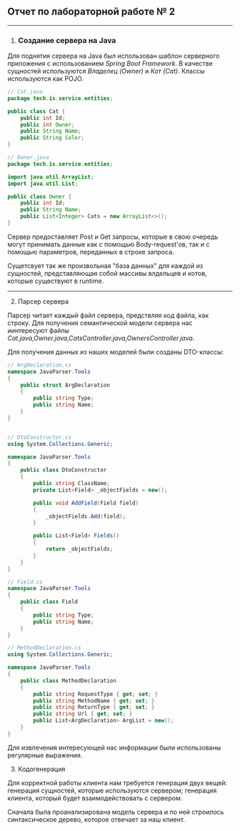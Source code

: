 ## Отчет по лабораторной работе № 2
---

1. ### Создание сервера на Java
Для поднятия сервера на Java был использован шаблон серверного приложения с использованием *Spring Boot Framework*. В качестве сущностей используются *Владелец (Owner)* и *Кот (Cat)*. Классы используются как POJO. 

```java
// Cat.java
package tech.is.service.entities;

public class Cat {
    public int Id;
    public int Owner;
    public String Name;
    public String Color;
}

// Owner.java
package tech.is.service.entities;

import java.util.ArrayList;
import java.util.List;

public class Owner {
    public int Id;
    public String Name;
    public List<Integer> Cats = new ArrayList<>();
}
```


Сервер предоставляет Post и Get запросы, которые в свою очередь могут принимать данные как с помощью Body-request'ов, так и с помощью параметров, переданных в строке запроса.

Сущетсвует так же произвольная "база данных" для каждой из сущностей, представляющая собой массивы влдельцев и котов, которые существуют в runtime.

----

2. Парсер сервера

Парсер читает каждый файл сервера, предствляя код файла, как строку. Для получения семантической модели сервера нас иинтересуют файлы *Cat.java,Owner.java,CatsController.java,OwnersController.java*. 

Для получения данных из наших моделей были созданы DTO-классы:

```c#
// ArgDeclaration.cs
namespace JavaParser.Tools
{
    public struct ArgDeclaration
    {
        public string Type;
        public string Name;
    }
} 


// DtoConstructor.cs
using System.Collections.Generic;

namespace JavaParser.Tools
{
    public class DtoConstructor
    {
        public string ClassName;
        private List<Field> _objectFields = new();

        public void AddField(Field field)
        {
            _objectFields.Add(field);
        }

        public List<Field> Fields()
        {
            return _objectFields;
        }
    }
} 

// Field.cs
namespace JavaParser.Tools
{
    public class Field
    {
        public string Type;
        public string Name;
    }
} 

// MethodDeclaration.cs
using System.Collections.Generic;

namespace JavaParser.Tools
{
    public class MethodDeclaration
    {
        public string RequestType { get; set; }
        public string MethodName { get; set; }
        public string ReturnType { get; set; }
        public string Url { get; set; }
        public List<ArgDeclaration> ArgList = new();
    }
} 
```

Для извлечения интересующей нас информации были использованы регулярные выражения.

3. Кодогенерация

Для корректной работы клиента нам требуется генерация двух вещей: генерация сущностей, которые используются сервером; генерация клиента, который будет взаимодействовать с сервером.

Сначала была проанализирована модель сервера и по ней строилось синтаксическое дерево, которое отвечает за наш клиент. 




